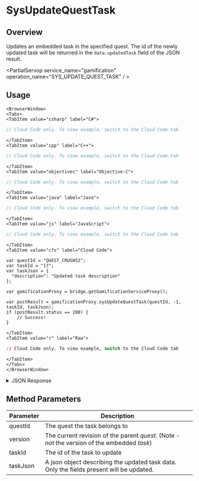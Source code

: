 # SysUpdateQuestTask
## Overview
Updates an embedded task in the specified quest. The id of the newly updated task will be returned in the `data.updatedTask` field of the JSON result.

<PartialServop service_name="gamification" operation_name="SYS_UPDATE_QUEST_TASK" / >

## Usage

```mdx-code-block
<BrowserWindow>
<Tabs>
<TabItem value="csharp" label="C#">
```

```csharp
// Cloud Code only. To view example, switch to the Cloud Code tab
```

```mdx-code-block
</TabItem>
<TabItem value="cpp" label="C++">
```

```cpp
// Cloud Code only. To view example, switch to the Cloud Code tab
```

```mdx-code-block
</TabItem>
<TabItem value="objectivec" label="Objective-C">
```

```objectivec
// Cloud Code only. To view example, switch to the Cloud Code tab
```

```mdx-code-block
</TabItem>
<TabItem value="java" label="Java">
```

```java
// Cloud Code only. To view example, switch to the Cloud Code tab
```

```mdx-code-block
</TabItem>
<TabItem value="js" label="JavaScript">
```

```javascript
// Cloud Code only. To view example, switch to the Cloud Code tab
```

```mdx-code-block
</TabItem>
<TabItem value="cfs" label="Cloud Code">
```

```cfscript
var questId = "QUEST_CRUSH52";
var taskId = "17";
var taskJson = {
  "description": "Updated task description"
};

var gamificationProxy = bridge.getGamificationServiceProxy();

var postResult = gamificationProxy.sysUpdateQuestTask(questId, -1, taskId, taskJson);
if (postResult.status == 200) {
    // Success!
}
```

```mdx-code-block
</TabItem>
<TabItem value="r" label="Raw">
```

```r
// Cloud Code only. To view example, switch to the Cloud Code tab
```

```mdx-code-block
</TabItem>
</Tabs>
</BrowserWindow>
```

<details>
<summary>JSON Response</summary>

```json
{
  "status": 200,
  "data": {
    "quest": {
      "questId": "QUEST_CRUSH52",
      "questType": "unorderedMinimal",
      "questData": "0",
      "title": "Crush 50 Eggs",
      "description": "This is an updated description",
      "category": "mission",
      "extraData": {
        "difficulty": 1
      },
      "rewards": {
        "experiencePoints": 1000
      },
      "createdAt": 1574802052796,
      "updatedAt": 1574863558897,
      "version": 4,
      "tasks": [
        "17"
      ]
    },
    "updatedTask": "17",
    "tasks": {
      "17": {
        "title": "Winner Winner",
        "description": "An updated task description",
        "category": "loyalty",
        "extraData": {
          "secretMission": false,
          "actionIndex": 4
        },
        "rewards": {
          "experiencePoints": 1000
        },
        "thresholds": {
          "playerStatistics": {
            "statistics": {
              "wins": 50
            }
          }
        },
        "createdAt": 1574820663140,
        "updatedAt": 1574863558901,
        "version": 2,
        "taskId": "17"
      }
    }
  }
}
```
</details>

## Method Parameters
Parameter | Description
--------- | -----------
questId | The quest the task belongs to
version | The current revision of the parent _quest_. (Note - _not_ the version of the embedded _task_)
taskId | The id of the task to update
taskJson | A json object describing the updated task data. Only the fields present will be updated.


